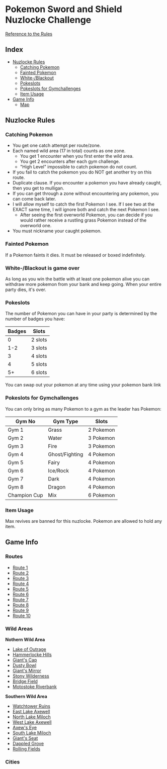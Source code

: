 # Pokemon Sword and Shield Nuzlocke Challenge
[Reference to the Rules](https://www.reddit.com/r/nuzlocke/comments/h7rhth/sword_and_shield_nuzlocke_rules_solved/)

## Index
* [Nuzlocke Rules](#nuzlocke-rules)
  * [Catching Pokemon](#catching-pokemon)
  * [Fainted Pokemon](#fainted-pokemon)
  * [White-/Blackout](#white-blackout-is-game-over)
  * [Pokeslots](#pokeslots)
  * [Pokeslots for Gymchallenges](#pokeslots-for-gymchallenges)
  * [Item Usage](#item-usage)
* [Game Info](#game-info)
  * [Map](#links-to-map) 

## Nuzlocke Rules
### Catching Pokemon
* You get one catch attempt per route/zone.
* Each named wild area (17 in total) counts as one zone.
  * You get 1 encounter when you first enter the wild area.
  * You get 2 encounters after each gym challenge.
  * "High Level" impossible to catch pokemon do not count.
* If you fail to catch the pokemon you do NOT get another try on this route.
* Duplicate clause. If you encounter a pokemon you have already caught, then you get to mulligan.
* If you can get through a zone without encountering any pokemon, you can come back later.
* I will allow myself to catch the first Pokemon I see. If I see two at the EXACT same time, I will ignore both and catch the next Pokemon I see.
  * After seeing the first overworld Pokemon, you can decide if you would rather receive a rustling grass Pokemon instead of the overworld one.
* You must nickname your caught pokemon.

### Fainted Pokemon
If a Pokemon faints it dies. It must be released or boxed indefinitely.

### White-/Blackout is game over
As long as you win the battle with at least one pokemon alive you can withdraw more pokemon from your bank and keep going. When your entire party dies, it's over.

### Pokeslots
The number of Pokemon you can have in your party is determined by the number of badges you have:

Badges | Slots
----|--------|
 0 | 2 slots
 1-2 | 3 slots
 3 | 4 slots
 4 | 5 slots
 5+ | 6 slots

You can swap out your pokemon at any time using your pokemon bank link

### Pokeslots for Gymchallenges
You can only bring as many Pokemon to a gym as the leader has Pokemon:

| Gym No | Gym Type | Slots 
|--------|--------|--------|
| Gym 1 | Grass | 2 Pokemon
| Gym 2 | Water | 3 Pokemon
| Gym 3 | Fire | 3 Pokemon
| Gym 4 | Ghost/Fighting | 4 Pokemon
| Gym 5 | Fairy | 4 Pokemon
| Gym 6 | Ice/Rock | 4 Pokemon
| Gym 7 | Dark | 4 Pokemon
| Gym 8 | Dragon | 4 Pokemon
| Champion Cup | Mix | 6 Pokemon
  
### Item Usage
Max revives are banned for this nuzlocke. Pokemon are allowed to hold any item.

## Game Info
### Routes
* [Route 1](https://www.serebii.net/pokearth/galar/route1.shtml)
* [Route 2](https://www.serebii.net/pokearth/galar/route2.shtml)
* [Route 3](https://www.serebii.net/pokearth/galar/route3.shtml)
* [Route 4](https://www.serebii.net/pokearth/galar/route4.shtml)
* [Route 5](https://www.serebii.net/pokearth/galar/route5.shtml)
* [Route 6](https://www.serebii.net/pokearth/galar/route6.shtml)
* [Route 7](https://www.serebii.net/pokearth/galar/route7.shtml)
* [Route 8](https://www.serebii.net/pokearth/galar/route8.shtml)
* [Route 9](https://www.serebii.net/pokearth/galar/route9.shtml)
* [Route 10](https://www.serebii.net/pokearth/galar/route10.shtml)

### Wild Areas
**Nothern Wild Area** 
* [Lake of Outrage](https://www.serebii.net/pokearth/galar/lakeofoutrage.shtml)
* [Hammerlocke Hills](https://www.serebii.net/pokearth/galar/hammerlockehills.shtml)
* [Giant's Cap](https://www.serebii.net/pokearth/galar/giant'scap.shtml)
* [Dusty Bowl](https://www.serebii.net/pokearth/galar/dustybowl.shtml)
* [Giant's Mirror](https://www.serebii.net/pokearth/galar/giant'smirror.shtml)
* [Stony Wilderness](https://www.serebii.net/pokearth/galar/stonywilderness.shtml)
* [Bridge Field](https://www.serebii.net/pokearth/galar/bridgefield.shtml)
* [Motostoke Riverbank](https://www.serebii.net/pokearth/galar/motostokeriverbank.shtml)

**Southern Wild Area**
* [Watchtower Ruins](https://www.serebii.net/pokearth/galar/watchtowerruins.shtml)
* [East Lake Axewell](https://www.serebii.net/pokearth/galar/eastlakeaxewell.shtml)
* [North Lake Miloch](https://www.serebii.net/pokearth/galar/northlakemiloch.shtml)
* [West Lake Axewell](https://www.serebii.net/pokearth/galar/westlakeaxewell.shtml)
* [Axew's Eye](https://www.serebii.net/pokearth/galar/axew'seye.shtml)
* [South Lake Miloch](https://www.serebii.net/pokearth/galar/southlakemiloch.shtml)
* [Giant's Seat](https://www.serebii.net/pokearth/galar/giant'sseat.shtml)
* [Dappled Grove](https://www.serebii.net/pokearth/galar/dappledgrove.shtml)
* [Rolling Fields](https://www.serebii.net/pokearth/galar/rollingfields.shtml)

### Cities






